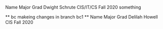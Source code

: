 Name             Major       Grad 
Dwight Schrute   CIS/IT/CS   Fall 2020
something

** bc makeing changes in branch bc1 **
Name              Major      Grad
Delilah Howell    CIS        Fall 2020
